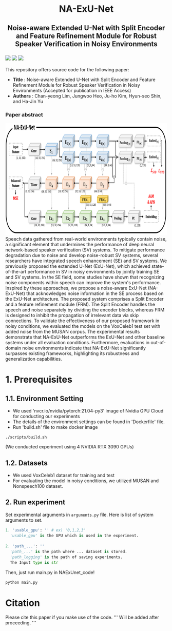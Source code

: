 <h1 align="center">
    <b>NA-ExU-Net</b>
</h1>

<h2 align="center">
    Noise-aware Extended U-Net with Split Encoder and Feature Refinement Module for Robust Speaker Verification in Noisy Environments
</h2>

<h3 align="left">
	<p>
	<img src="https://img.shields.io/badge/python-3776AB?style=for-the-badge&logo=Python&logoColor=white">
	<a href="https://docs.nvidia.com/deeplearning/frameworks/pytorch-release-notes/rel-21-04.html#rel-21-04"><img src="https://img.shields.io/badge/21.04-2496ED?style=for-the-badge&logo=Docker&logoColor=white"></a>
	<img src="https://img.shields.io/badge/PyTorch-EE4C2C?style=for-the-badge&logo=PyTorch&logoColor=white">
	</p>
</h3>

This repository offers source code for the following paper:

* **Title** : Noise-aware Extended U-Net with Split Encoder and Feature Refinement Module for Robust Speaker Verification in Noisy Environments (Accepted for publication in IEEE Access)
* **Authors** : Chan-yeong Lim, Jungwoo Heo, Ju-ho Kim, Hyun-seo Shin, and Ha-Jin Yu

### Paper abstract
<img src="https://github.com/chan-yeong0519/NA-ExU-Net/blob/main/NA-ExU-Net_framework.PNG" width="1000" height="350">
Speech data gathered from real-world environments typically contain noise, a significant element that undermines the performance of deep neural network-based speaker verification (SV) systems. To mitigate performance degradation due to noise and develop noise-robust SV systems, several researchers have integrated speech enhancement (SE) and SV systems. We previously proposed the extended U-Net (ExU-Net), which achieved state-of-the-art performance in SV in noisy environments by jointly training SE and SV systems. In the SE field, some studies have shown that recognizing noise components within speech can improve the system's performance. Inspired by these approaches, we propose a noise-aware ExU-Net (NA-ExU-Net) that acknowledges noise information in the SE process based on the ExU-Net architecture. The proposed system comprises a Split Encoder and a feature refinement module (FRM). The Split Encoder handles the speech and noise separately by dividing the encoder blocks, whereas FRM is designed to inhibit the propagation of irrelevant data via skip connections. To validate the effectiveness of our proposed framework in noisy conditions, we evaluated the models on the VoxCeleb1 test set with added noise from the MUSAN corpus. The experimental results demonstrate that NA-ExU-Net outperforms the ExU-Net and other baseline systems under all evaluation conditions. Furthermore, evaluations in out-of-domain noise environments indicate that NA-ExU-Net significantly surpasses existing frameworks, highlighting its robustness and generalization capabilities. 

# 1. Prerequisites
## 1.1. Environment Setting

* We used 'nvcr.io/nvidia/pytorch:21.04-py3' image of Nvidia GPU Cloud for conducting our experiments
* The details of the environment settings can be found in 'Dockerfile' file.
* Run 'build.sh' file to make docker image
```
./scripts/build.sh
```
(We conducted experiment using 4 NVIDIA RTX 3090 GPUs)

## 1.2. Datasets
* We used VoxCeleb1 dataset for training and test
* For evaluating the model in noisy conditions, we utilized MUSAN and Nonspeech100 dataset.

## 2. Run experiment
Set experimental arguments in `arguments.py` file. Here is list of system arguments to set.

```python
1. 'usable_gpu': '' # ex) '0,1,2,3'
  'usable_gpu' is the GPU which is used in the experiment.

2. 'path_...': ''
  'path_...' is the path where ... dataset is stored.
  'path_logging' is the path of saving experiments.
  The Input type is str
```

Then, just run main.py in NAExUnet_code!
```python
python main.py
```

# Citation
Please cite this paper if you make use of the code. 
'''
Will be added after proceeding.
'''
